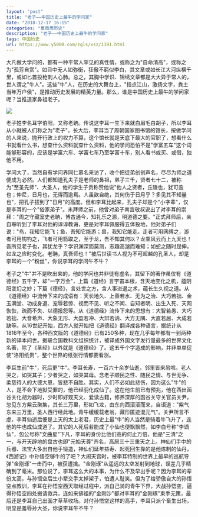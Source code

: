 ```yaml
---
layout: "post"
title: "老子——中国历史上最牛的学问家"
date: "2018-12-17 16:15"
categories: "夏商周历史"
description: "老子——中国历史上最牛的学问家"
tags: 中国历史
url: https://www.y5000.com/zgls/xsz/1391.html
---
```






大凡做大学问的，都有一种平常人罕见的真性情，或称之为"自命清高"，或称之为"孤芳自赏"。如目中无人如弥衡，狂傲不羁似李白，其文章或如长江大河纵横千里，或如匕首投枪刺人心肺。总之，其胸中学识、锦绣文章都是大大异于常人的，世人谓之"牛人"。这些"牛"人，在历史的大舞台上，"指点江山，激扬文字，粪土当年万户侯"，是推动历史发展的精英力量。那么，谁是中国历史上最牛的学问家呢？当推道家鼻祖老子。

![](https://img.y5000.com/uploads/allimg/130622/2-1306222000442K.jpg)

老子姓李名耳字伯阳，又称老聃。传说这李耳一生下来就白眉毛白胡子，所以李耳从小就被人们称之为"老子"。长大后，李耳当了周朝国家图书馆的馆长，按做学问的人来说，抛开行政上的权力不算，这个馆长就是天底下最大的官职了，想看什么书就看什么书，想查什么资料就查什么资料，他的学问恐怕不是"学富五车"这个词能够形容的，应该是学富六车、学富七车乃至学富十车，别人看书或买、或借，独他不用。

学问大了，当然自有学问界同仁慕名来访了，收个把徒弟创创声名，尽尽为师之道便成为必然。人们都知道孔夫子是老师的鼻祖，弟子三千，贤者七十二，被称为"至圣先师"、大圣人，他的学生子贡称赞他说"他人之贤者，丘陵也，犹可逾也；仲尼，日月也，无得而逾焉。人虽欲自绝，其何伤于日月乎？多见其不知量也"，把孔子拔到了"日月"的高度。但和李耳比起来，孔夫子却是个"小字辈"，仅是李耳的一个"俗家弟子"。未拜师之前，他曾对弟子南宫敬叔说出了对李耳的崇拜："周之守藏室史老聃，博古通今，知礼乐之源，明道德之要。"正式拜师后，亲自聆听到了李耳对他的谆谆教诲，更是对李耳佩服得五体投地，他对弟子们说："鸟，我知它能飞；鱼，吾知它能游；兽，我知它能走。走者可用网缚之，游者可用钩钓之，飞者可用箭取之，至于龙，吾不知其何以？龙乘风云而上九天也！吾所见老子也，其犹龙乎？学识渊深而莫测，志趣高邈而难知；如蛇之随时屈伸，如龙之应时变化。老聃，真吾师也！"被后世读书人视为不可超越的孔圣人，却是李耳的一个"粉丝"，你说李耳的学问牛不牛？

老子之"牛"并不是吹出来的，他的学问也并非徒有虚名，其留下的著作虽仅有《道德经》五千字，却"一字万金"，上篇《道经》言宇宙本根，含天地变化之机，蕴阴阳变幻之妙；下篇《德经》，言处世之方，含人事进退之术，蕴长生久视之道。从《道德经》中流传下来的成语有：天长地久、上善若水、无为之治、大巧若拙、金玉满堂、功成身退、宠辱若惊、视而不见、听之不闻、自知者明、出生入死、天网恢恢，疏而不失、以德报怨等。从《道德经》流传下来的思想有：大智若愚、大巧若拙、大音希声、大象无形、大盈若冲、大辩若讷、大方无隅、大直若屈、大成若缺等。从16世纪开始，西方人就开始把《道德经》翻译成各种语言，据统计从1816年至今，各种西文版的《道德经》已有250多种，现在几乎每年都有一到两种新的译本问世。据联合国教科文组织统计，被译成外国文字发行量最多的世界文化名著，除了《圣经》以外就是《道德经》了。这五千个字造成的影响，并非单单促使"洛阳纸贵"，整个世界的纸张行情都要看涨。

李耳生前"牛"，死后更"牛"。李耳长寿，一百六十余岁仙逝，邻里皆来吊唁。老人哭之，如哭其子；少者哭之，如哭其母。念老子顺民之性、随民之情、与世无争、柔慈待人的大德大恩，皆悲不自胜。其实，人们不必如此悲伤，因为这么"牛"的人，是不会下地狱受罪的，他已经羽化成仙了。这在他生前已有预兆，他在西出函谷关化胡为器时，少时即好观天文、爱读古籍，修养深厚的函谷关守关官员关尹，忽见东方紫云聚集，其长三万里，形如飞龙，由东向西滚滚而来，自语道："紫气东来三万里，圣人西行经此地。青牛缓缓载老翁，藏形匿迹混元气"。关尹所言不虚，李耳仙逝后便是上天的太上老君，历史上最"牛"的人当然是骑着牛飞升了，连他的牛也成仙成道了。其它的人死后若能成了小仙也便飘飘然，如李白号称"李谪仙"，包公号称"文曲星"下凡，李耳的身份比他们高的何止万倍，他是"三清"之一，与开天辟地的盘古也即"元始天尊"齐名，高居三十三重天之上。神仙们手中的兵器、法宝大多出自他手锻造，神仙们延年益寿、起死回生靠的是他炼制的仙丹，《西游记》中孙悟空够牛的了吧？大闹天宫时，被李耳特制的世界上最早的巡航导弹"金刚琢"一击而中，被获遭擒。"金刚琢"从遥远的太空发射到地球，误差几乎精确到了毫米。那位说了，李耳这么大的本事，为什么不及早出手呢？因为李耳的辈份太高，与孙悟空后生小辈交手太掉架子，怕遭人耻笑。但为了给骄傲自大的孙悟空点教训，李耳在孙悟空西天取经过程中，派自己骑的青牛下界，大战孙悟空，逼得孙悟空四处搬请救兵，连如来佛祖的"金刚沙"都对李耳的"金刚琢"束手无策，最后还是李耳自己出面才草草收场。对付孙悟空这样的高手，李耳只派个畜生出场，明显是羞辱孙大圣，你说李耳牛不牛？
